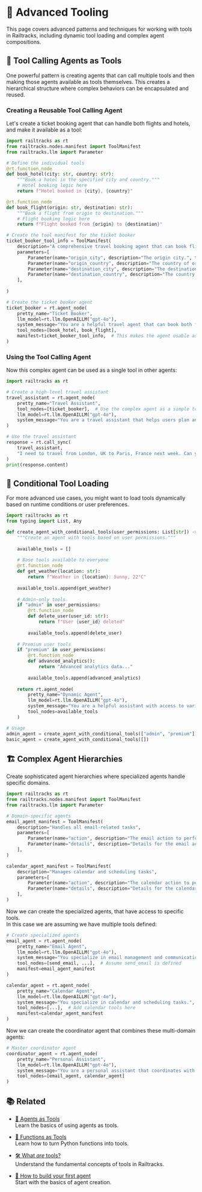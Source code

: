 # 🧠 Advanced Tooling

This page covers advanced patterns and techniques for working with tools in Railtracks, including dynamic tool loading and complex agent compositions.

## 🔧 Tool Calling Agents as Tools

One powerful pattern is creating agents that can call multiple tools and then making those agents available as tools themselves. This creates a hierarchical structure where complex behaviors can be encapsulated and reused.

### Creating a Reusable Tool Calling Agent

Let's create a ticket booking agent that can handle both flights and hotels, and make it available as a tool:

```python
import railtracks as rt
from railtracks.nodes.manifest import ToolManifest
from railtracks.llm import Parameter

# Define the individual tools
@rt.function_node
def book_hotel(city: str, country: str):
    """Book a hotel in the specified city and country."""
    # Hotel booking logic here
    return f"Hotel booked in {city}, {country}"

@rt.function_node
def book_flight(origin: str, destination: str):
    """Book a flight from origin to destination."""
    # Flight booking logic here
    return f"Flight booked from {origin} to {destination}"

# Create the tool manifest for the ticket booker
ticket_booker_tool_info = ToolManifest(
    description="A comprehensive travel booking agent that can book flights and hotels.",
    parameters=[
        Parameter(name="origin_city", description="The origin city.", type="str"),
        Parameter(name="origin_country", description="The country of origin.", type="str"),
        Parameter(name="destination_city", description="The destination city.", type="str"),
        Parameter(name="destination_country", description="The country of destination.", type="str"),
    ],
    
)

# Create the ticket booker agent
ticket_booker = rt.agent_node(
    pretty_name="Ticket Booker",
    llm_model=rt.llm.OpenAILLM("gpt-4o"),
    system_message="You are a helpful travel agent that can book both flights and hotels. When given travel details, book both the flight and accommodation.",
    tool_nodes=[book_hotel, book_flight],
    manifest=ticket_booker_tool_info,  # This makes the agent usable as a tool
)
```

### Using the Tool Calling Agent

Now this complex agent can be used as a single tool in other agents:

```python
import railtracks as rt

# Create a high-level travel assistant
travel_assistant = rt.agent_node(
    pretty_name="Travel Assistant",
    tool_nodes=[ticket_booker],  # Use the complex agent as a simple tool
    llm_model=rt.llm.OpenAILLM("gpt-4o"),
    system_message="You are a travel assistant that helps users plan and book their trips."
)

# Use the travel assistant
response = rt.call_sync(
    travel_assistant,
    "I need to travel from London, UK to Paris, France next week. Can you help me book everything?"
)
print(response.content)
```

## 🔄 Conditional Tool Loading

For more advanced use cases, you might want to load tools dynamically based on runtime conditions or user preferences.

```python
import railtracks as rt
from typing import List, Any

def create_agent_with_conditional_tools(user_permissions: List[str]) -> rt.AgentNode:
    """Create an agent with tools based on user permissions."""
    
    available_tools = []
    
    # Base tools available to everyone
    @rt.function_node
    def get_weather(location: str):
        return f"Weather in {location}: Sunny, 22°C"
    
    available_tools.append(get_weather)
    
    # Admin-only tools
    if "admin" in user_permissions:
        @rt.function_node
        def delete_user(user_id: str):
            return f"User {user_id} deleted"
        
        available_tools.append(delete_user)
    
    # Premium user tools
    if "premium" in user_permissions:
        @rt.function_node
        def advanced_analytics():
            return "Advanced analytics data..."
        
        available_tools.append(advanced_analytics)
    
    return rt.agent_node(
        pretty_name="Dynamic Agent",
        llm_model=rt.llm.OpenAILLM("gpt-4o"),
        system_message="You are a helpful assistant with access to various tools based on user permissions.",
        tool_nodes=available_tools
    )

# Usage
admin_agent = create_agent_with_conditional_tools(["admin", "premium"])
basic_agent = create_agent_with_conditional_tools([])
```

## 🏗️ Complex Agent Hierarchies

Create sophisticated agent hierarchies where specialized agents handle specific domains.


```python
import railtracks as rt
from railtracks.nodes.manifest import ToolManifest
from railtracks.llm import Parameter

# Domain-specific agents
email_agent_manifest = ToolManifest(
    description="Handles all email-related tasks",
    parameters=[
        Parameter(name="action", description="The email action to perform", type="str"),
        Parameter(name="details", description="Details for the email action", type="str"),
    ],
)

calendar_agent_manifest = ToolManifest(
    description="Manages calendar and scheduling tasks",
    parameters=[
        Parameter(name="action", description="The calendar action to perform", type="str"),
        Parameter(name="details", description="Details for the calendar action", type="str"),
    ],
)
```
Now we can create the specialized agents, that have access to specific tools. <br>
In this case we are assuming we have multiple tools defined:

```python
# Create specialized agents
email_agent = rt.agent_node(
    pretty_name="Email Agent",
    llm_model=rt.llm.OpenAILLM("gpt-4o"),
    system_message="You specialize in email management and communication tasks.",
    tool_nodes=[send_email, ...],  # Assume send_email is defined
    manifest=email_agent_manifest
)

calendar_agent = rt.agent_node(
    pretty_name="Calendar Agent",
    llm_model=rt.llm.OpenAILLM("gpt-4o"),
    system_message="You specialize in calendar and scheduling tasks.",
    tool_nodes=[...],  # Add calendar tools here
    manifest=calendar_agent_manifest
)

```

Now we can create the coordinator agent that combines these multi-domain agents:

```python
# Master coordinator agent
coordinator_agent = rt.agent_node(
    pretty_name="Personal Assistant",
    llm_model=rt.llm.OpenAILLM("gpt-4o"),
    system_message="You are a personal assistant that coordinates with specialized agents to help users.",
    tool_nodes=[email_agent, calendar_agent]
)
```

## 📚 Related

* [🔧 Agents as Tools](./agents_as_tools.md) <br>
  Learn the basics of using agents as tools.

* [🔧 Functions as Tools](./functions_as_tools.md) <br>
  Learn how to turn Python functions into tools.

* [🛠️ What *are* tools?](../index.md) <br>
  Understand the fundamental concepts of tools in Railtracks.

* [🤖 How to build your first agent](../../tutorials/byfa.md) <br>
  Start with the basics of agent creation.